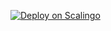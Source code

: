 [![Deploy on Scalingo](https://cdn.scalingo.com/deploy/button.svg)](https://dashboard.scalingo.com/create/app?source=https://github.com/alphaxcv/scx#main)
